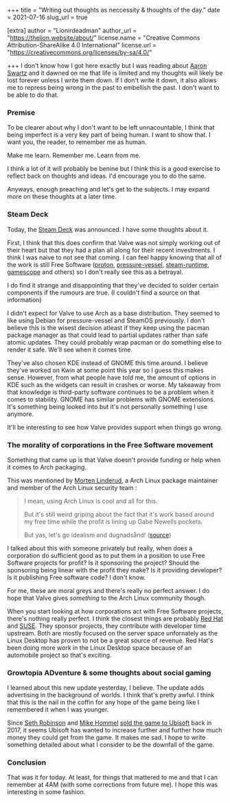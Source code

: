 +++
title = "Writing out thoughts as neccessity & thoughts of the day."
date = 2021-07-16
slug_url = true

[extra]
author = "Lionirdeadman"
author_url = "https://thelion.website/about/"
license.name = "Creative Commons Attribution-ShareAlike 4.0 International"
license.url = "https://creativecommons.org/licenses/by-sa/4.0/"

+++
I don't know how I got here exactly but I was reading about [Aaron Swartz](https://en.wikipedia.org/wiki/Aaron_Swartz)
and it dawned on me that life is limited and my thoughts will likely be lost forever unless I write them down.
If I don't write it down, it also allows me to repress being wrong in the past to embellish the past.
I don't want to be able to do that.
<!-- more -->

### Premise

To be clearer about why I don't want to be left unnacountable, I think that being imperfect is a very key part of being human.
I want to show that. I want you, the reader, to remember me as human.

Make me learn. Remember me. Learn from me.

I think a lot of it will probably be benine but I think this
is a good exercise to reflect back on thoughts and ideas. I'd encourage you to do the same.

Anyways, enough preaching and let's get to the subjects. I may expand more on these thoughts at a later time.

### Steam Deck

Today, the [Steam Deck](https://www.steamdeck.com/en/) was announced. I have some thoughts about it.

First, I think that this does confirm that Valve was not simply working out of
their heart but that they had a plan all along for their recent investments. I think I was
naive to not see that coming. I can feel happy knowing that all of the work is still 
Free Software ([proton](https://github.com/valveSoftware/proton/), [pressure-vessel](https://gitlab.steamos.cloud/steamrt/steam-runtime-tools/), 
[steam-runtime](https://gitlab.steamos.cloud/steamrt/steamrt/), [gamescope](https://github.com/Plagman/gamescope) and others) 
so I don't really see this as a betrayal.

I do find it strange and disappointing that they've decided to solder certain components if the rumours are true. (I couldn't find a source on that information)

I didn't expect for Valve to use Arch as a base distribution. They seemed to like using Debian for pressure-vessel and SteamOS previously.
I don't believe this is the wisest decision atleast if they keep using the pacman package manager as that could lead to partial updates rather
than safe atomic updates. They could probably wrap pacman or do something else to render it safe. We'll see when it comes time.

They've also chosen KDE instead of GNOME this time around. I believe they've worked on Kwin at some point this year so I guess this makes sense.
However, from what people have told me, the amount of options in KDE such as the widgets can result in crashes or worse. My takeaway from that knowledge is 
third-party software continues to be a problem when it comes to stability. GNOME has similar problems with GNOME extensions. It's something being
looked into but it's not personally something I use anymore. 

It'll be interesting to see how Valve provides support when things go wrong.

### The morality of corporations in the Free Software movement

Something that came up is that Valve doesn't provide funding or help when it comes to Arch packaging.

This was mentioned by [Morten Linderud](https://linderud.dev/), a Arch Linux package maintainer and member of the Arch Linux security team :

> I mean, using Arch Linux is cool and all for this. 
> 
> But it's still weird griping about the fact that it's work based around my free time while the profit is lining up Gabe Newells pockets.
> 
> But yas, let's go idealism and dugnadsånd! ([source](https://twitter.com/MortenLinderud/status/1415796624803176455))

I talked about this with someone privately but really, when does a corporation do sufficient good as to put them in a position
to use Free Software projects for profit? Is it sponsoring the project? Should the sponsoring being linear with the profit they make?
Is it providing developer? Is it publishing Free software code? I don't know.

For me, these are moral greys and there's really no perfect answer. I do hope that Valve gives *something* to the Arch Linux community though.

When you start looking at how corporations act with Free Software projects, there's nothing really perfect. I think the closest things
are probably [Red Hat](https://en.wikipedia.org/wiki/Red_Hat) and [SUSE](https://en.wikipedia.org/wiki/SUSE). They sponsor projects, they contribute
with developer time upstream. Both are mostly focused on the server space unfornately as the Linux Desktop has proven to not be a great source of revenue.
Red Hat's been doing more work in the Linux Desktop space because of an automobile project so that's exciting.

### Growtopia ADventure & some thoughts about social gaming

I learned about this new update yesterday, I believe. The update adds advertising in the background of worlds. I think that's pretty awful.
I think that this is the nail in the coffin for any hope of the game being like I remembered it when I was younger.

Since [Seth Robinson](https://www.codedojo.com/) and [Mike Hommel](http://www.hamumu.com) [sold the game to Ubisoft](https://www.ubisoftgroup.com/comsite_common/en-US/images/42press%20release%20growtopia%20022817_tcm99-283880_tcm99-196733-32.pdf) back in 2017,
it seems Ubisoft has wanted to increase further and further how much money they could get from the game. It makes me sad. I hope to write something
detailed about what I consider to be the downfall of the game.

### Conclusion

That was it for today. At least, for things that mattered to me and that I can remember at 4AM (with some corrections from future me). I hope this was interesting in some fashion.
